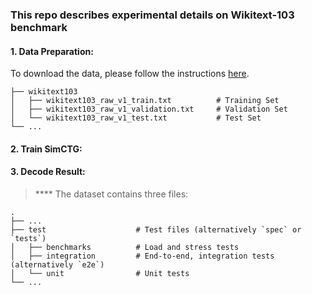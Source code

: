 ### This repo describes experimental details on Wikitext-103 benchmark
#### 1. Data Preparation:
To download the data, please follow the instructions [here](https://github.com/yxuansu/SimCTG/tree/main/data).


    ├── wikitext103                    
    │   ├── wikitext103_raw_v1_train.txt          # Training Set
    │   ├── wikitext103_raw_v1_validation.txt     # Validation Set
    │   └── wikitext103_raw_v1_test.txt           # Test Set
    └── ...

#### 2. Train SimCTG:

#### 3. Decode Result:

> **** The dataset contains three files:

    .
    ├── ...
    ├── test                    # Test files (alternatively `spec` or `tests`)
    │   ├── benchmarks          # Load and stress tests
    │   ├── integration         # End-to-end, integration tests (alternatively `e2e`)
    │   └── unit                # Unit tests
    └── ...
